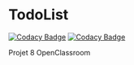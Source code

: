 # TodoList

[![Codacy Badge](https://api.codacy.com/project/badge/Grade/cdc06d795e8d4a0caf14de53dc301bc1)](https://app.codacy.com/gh/nixehooked/TodoList?utm_source=github.com&utm_medium=referral&utm_content=nixehooked/TodoList&utm_campaign=Badge_Grade)
[![Codacy Badge](https://api.codacy.com/project/badge/Grade/cdc06d795e8d4a0caf14de53dc301bc1)](https://app.codacy.com/gh/nixehooked/TodoList?utm_source=github.com&utm_medium=referral&utm_content=nixehooked/TodoList&utm_campaign=Badge_Grade)

Projet 8 OpenClassroom
